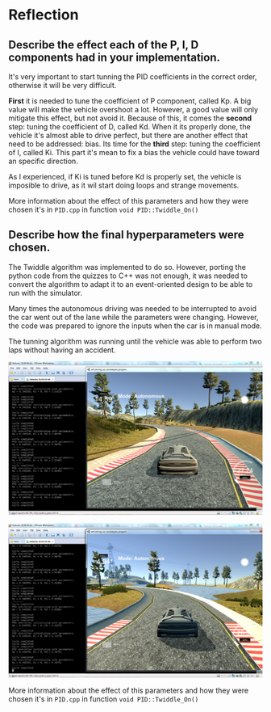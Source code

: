 # Reflection #

## Describe the effect each of the P, I, D components had in your implementation. ##

It's very important to start tunning the PID coefficients in the correct order, otherwise it will be very difficult.

**First** it is needed to tune the coefficient of P component, called Kp. A big value will make the vehicle overshoot a lot. However, a good value will only mitigate this effect, but not avoid it. Because of this, it comes the **second** step: tuning the coefficient of D, called Kd. When it its properly done, the vehicle it's almost able to drive perfect, but there are another effect that need to be addressed: bias. Its time for the **third** step: tuning the coefficient of I, called Ki. This part it's mean to fix a bias the vehicle could have toward an specific direction.

As I experienced, if Ki is tuned before Kd is properly set, the vehicle is imposible to drive, as it wil start doing loops and strange movements.

More information about the effect of this parameters and how they were chosen it's in `PID.cpp` in function `void PID::Twiddle_On()`


## Describe how the final hyperparameters were chosen. ##

The Twiddle algorithm was implemented to do so. However, porting the python code from the quizzes to C++ was not enough, it was needed to convert the algorithm to adapt it to an event-oriented design to be able to run with the simulator.

Many times the autonomous driving was needed to be interrupted to avoid the car went out of the lane while the parameters were changing. However, the code was prepared to ignore the inputs when the car is in manual mode.

The tunning algorithm was running until the vehicle was able to perform two laps without having an accident.

![screenshot of the simulator](./screenshots/screenshot1.png)

![screenshot of the simulator](./screenshots/screenshot2.png)

More information about the effect of this parameters and how they were chosen it's in `PID.cpp` in function `void PID::Twiddle_On()`